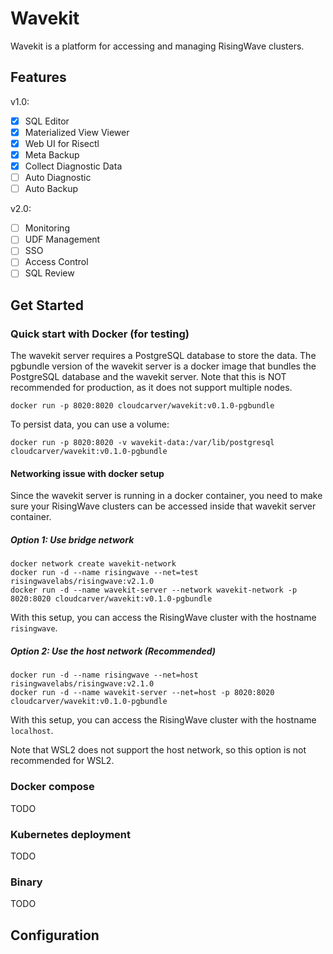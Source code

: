 # Wavekit

Wavekit is a platform for accessing and managing RisingWave clusters. 

## Features

v1.0:
- [x] SQL Editor
- [x] Materialized View Viewer
- [x] Web UI for Risectl
- [x] Meta Backup
- [x] Collect Diagnostic Data
- [ ] Auto Diagnostic
- [ ] Auto Backup

v2.0:
- [ ] Monitoring
- [ ] UDF Management
- [ ] SSO
- [ ] Access Control
- [ ] SQL Review

## Get Started

### Quick start with Docker (for testing)

The wavekit server requires a PostgreSQL database to store the data. The pgbundle version of the wavekit server is a docker image that bundles the PostgreSQL database and the wavekit server. Note that this is NOT recommended for production, as it does not support multiple nodes.

```shell
docker run -p 8020:8020 cloudcarver/wavekit:v0.1.0-pgbundle
```

To persist data, you can use a volume:

```shell
docker run -p 8020:8020 -v wavekit-data:/var/lib/postgresql cloudcarver/wavekit:v0.1.0-pgbundle
```

#### Networking issue with docker setup

Since the wavekit server is running in a docker container, you need to make sure your RisingWave clusters can be accessed inside that wavekit server container.

##### Option 1: Use bridge network

```shell
docker network create wavekit-network
docker run -d --name risingwave --net=test risingwavelabs/risingwave:v2.1.0
docker run -d --name wavekit-server --network wavekit-network -p 8020:8020 cloudcarver/wavekit:v0.1.0-pgbundle
```

With this setup, you can access the RisingWave cluster with the hostname `risingwave`.

##### Option 2: Use the host network (Recommended)

```shell
docker run -d --name risingwave --net=host risingwavelabs/risingwave:v2.1.0
docker run -d --name wavekit-server --net=host -p 8020:8020 cloudcarver/wavekit:v0.1.0-pgbundle
```

With this setup, you can access the RisingWave cluster with the hostname `localhost`.

Note that WSL2 does not support the host network, so this option is not recommended for WSL2.

### Docker compose

TODO

### Kubernetes deployment

TODO


### Binary

TODO

## Configuration


